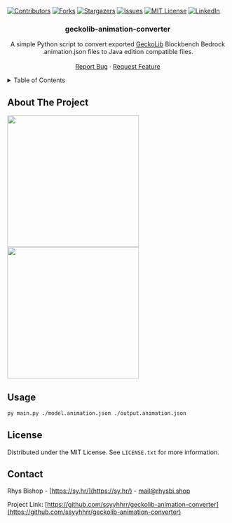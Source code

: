 <a name="readme-top"></a>
<!-- PROJECT SHIELDS -->
<!--
*** I'm using markdown "reference style" links for readability.
*** Reference links are enclosed in brackets [ ] instead of parentheses ( ).
*** See the bottom of this document for the declaration of the reference variables
*** for contributors-url, forks-url, etc. This is an optional, concise syntax you may use.
*** https://www.markdownguide.org/basic-syntax/#reference-style-links
-->
[![Contributors][contributors-shield]][contributors-url]
[![Forks][forks-shield]][forks-url]
[![Stargazers][stars-shield]][stars-url]
[![Issues][issues-shield]][issues-url]
[![MIT License][license-shield]][license-url]
[![LinkedIn][linkedin-shield]][linkedin-url]

<h3 align="center">geckolib-animation-converter</h3>

  <p align="center">
    A simple Python script to convert exported <a href="https://github.com/bernie-g/geckolib">GeckoLib</a> Blockbench Bedrock .animation.json files to Java edition compatible files.
    <br />
    <br />
    <a href="https://github.com/ssyyhhrr/geckolib-animation-converter/issues">Report Bug</a>
    ·
    <a href="https://github.com/ssyyhhrr/geckolib-animation-converter/issues">Request Feature</a>
  </p>
</div>



<!-- TABLE OF CONTENTS -->
<details>
  <summary>Table of Contents</summary>
  <ol>
    <li>
      <a href="#about-the-project">About The Project</a>
    </li>
    <li><a href="#usage">Usage</a></li>
    <li><a href="#license">License</a></li>
    <li><a href="#contact">Contact</a></li>
  </ol>
</details>



<!-- ABOUT THE PROJECT -->
## About The Project

<p float="left">
  <img src="https://sy.hr/files/carbon%20%281%29.png" height="300"/>
  <img src="https://sy.hr/files/carbon%20%282%29.png" height="300"/>
</p>

<!-- USAGE EXAMPLES -->
## Usage

```sh
py main.py ./model.animation.json ./output.animation.json
```

<!-- LICENSE -->
## License

Distributed under the MIT License. See `LICENSE.txt` for more information.

<!-- CONTACT -->
## Contact

Rhys Bishop - [https://sy.hr/](https://sy.hr/) - mail@rhysbi.shop

Project Link: [https://github.com/ssyyhhrr/geckolib-animation-converter](https://github.com/ssyyhhrr/geckolib-animation-converter)

<!-- MARKDOWN LINKS & IMAGES -->
<!-- https://www.markdownguide.org/basic-syntax/#reference-style-links -->
[contributors-shield]: https://img.shields.io/github/contributors/ssyyhhrr/geckolib-animation-converter.svg?style=for-the-badge
[contributors-url]: https://github.com/ssyyhhrr/geckolib-animation-converter/graphs/contributors
[forks-shield]: https://img.shields.io/github/forks/ssyyhhrr/geckolib-animation-converter.svg?style=for-the-badge
[forks-url]: https://github.com/ssyyhhrr/geckolib-animation-converter/network/members
[stars-shield]: https://img.shields.io/github/stars/ssyyhhrr/geckolib-animation-converter.svg?style=for-the-badge
[stars-url]: https://github.com/ssyyhhrr/geckolib-animation-converter.svg/stargazers
[issues-shield]: https://img.shields.io/github/issues/ssyyhhrr/geckolib-animation-converter.svg?style=for-the-badge
[issues-url]: https://github.com/ssyyhhrr/geckolib-animation-converter/issues
[license-shield]: https://img.shields.io/github/license/ssyyhhrr/geckolib-animation-converter.svg?style=for-the-badge
[license-url]: https://github.com/ssyyhhrr/geckolib-animation-converter/blob/master/LICENSE.txt
[linkedin-shield]: https://img.shields.io/badge/-LinkedIn-black.svg?style=for-the-badge&logo=linkedin&colorB=555
[linkedin-url]: https://www.linkedin.com/in/rhys-bishop-158638214/
